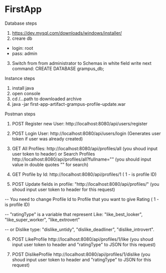 # FirstApp

Database steps
1. https://dev.mysql.com/downloads/windows/installer/
2. creare db

 - login: root
 - pass: admin
  
3. Switch from from administrator to Schemas
   in white field write next command:
   CREATE DATABASE grampus_db;

Instance steps
1. install java
2. open console
3. cd /...path to downloaded archive
4. java -jar first-app-artifact-grampus-profile-update.war

Postman steps
1. POST Register new User:  http://localhost:8080/api/users/register
2. POST Login User:  http://localhost:8080/api/users/login  (Generates user token if user was already created)

3. GET All Profiles: http://localhost:8080/api/profiles/all  (you shoud input user token to header)
   or Search Profiles http://localhost:8080/api/profiles/all?fullname="" (you should input value in double quotes "" for search)
4. GET Profile by Id: http://localhost:8080/api/profiles/1    ( 1 - is profile ID)   
5. POST Update fields in profile: "http://localhost:8080/api/profiles/" (you shoud input user token to header for this request)

 -- You need to change Profile Id to Profile that you want to give Rating ( 1 - is profile ID)
 
 -- "ratingType" is a variable that represent Like: "like_best_looker", "like_super_worker", "like_extrovert"
 
 -- or Dislike type: "dislike_untidy", "dislike_deadliner", "dislike_introvert".
    
6. POST LikeProfile  http://localhost:8080/api/profiles/1/like (you shoud input user token to header and "ratingType" to JSON for this request)

7. POST DislikeProfile http://localhost:8080/api/profiles/1/dislike (you shoud input user token to header and "ratingType" to JSON for this request)









